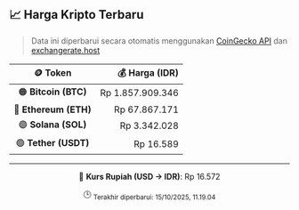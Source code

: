 

<!-- HARGA_KRIPTO -->
## 📈 Harga Kripto Terbaru

> Data ini diperbarui secara otomatis menggunakan [CoinGecko API](https://www.coingecko.com/) dan [exchangerate.host](https://exchangerate.host/)

<div align="center">

| 🪙 Token | 💰 Harga (IDR) |
|:------:|---------------:|
| 🟠 **Bitcoin (BTC)**   | Rp 1.857.909.346 |
| 🔵 **Ethereum (ETH)**  | Rp 67.867.171 |
| 🟣 **Solana (SOL)**    | Rp 3.342.028 |
| 🟢 **Tether (USDT)**   | Rp 16.589 |

---

💱 **Kurs Rupiah (USD → IDR)**: Rp 16.572

🕒 <sub>Terakhir diperbarui: 15/10/2025, 11.19.04</sub>

</div>
<!-- /HARGA_KRIPTO -->